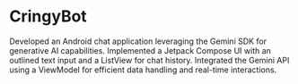 # CringyBot
Developed an Android chat application leveraging the Gemini SDK for generative AI capabilities. Implemented a Jetpack Compose UI with an outlined text input and a ListView for chat history. Integrated the Gemini API using a ViewModel for efficient data handling and real-time interactions.
